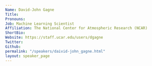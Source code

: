 ```yaml
---
Name: David-John Gagne
Title: 
Pronouns: 
Job: Machine Learning Scientist
Affiliation: The National Center for Atmospheric Research (NCAR)
ShortBio: 
Website: https://staff.ucar.edu/users/dgagne
Twitter: 
Github: 
permalink: "/speakers/daivid-john_gagne.html"
layout: speaker_page
---
```


